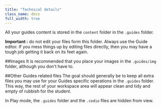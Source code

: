 ```yaml
---
title: "Technical details"
class_name: docs
full_width: true
---
```


All your guides content is stored in the `content` folder in the `.guides` folder.

**Important :** do not edit your files form this folder. Always use the Guide editor. If you mess things up by editing files directly, then you may have a tough job getting it back on its feet again.

##Images
It is recommended that you place your images in the `.guides/img` folder, although you don't have to.

##Other Guides related files
The goal should generally be to keep all extra files you may use for your Guides specific operations in the `.guides` folder. This way, the rest of your workspace area will appear clean and tidy and empty of rubbish for the student.

In Play mode, the `.guides` folder and the `.codio` files are hidden from view.


